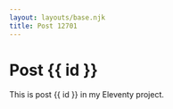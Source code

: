 ```yaml
---
layout: layouts/base.njk
title: Post 12701
---
```


# Post {{ id }}

This is post {{ id }} in my Eleventy project.
